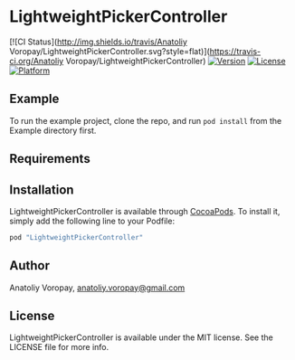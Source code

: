 # LightweightPickerController

[![CI Status](http://img.shields.io/travis/Anatoliy Voropay/LightweightPickerController.svg?style=flat)](https://travis-ci.org/Anatoliy Voropay/LightweightPickerController)
[![Version](https://img.shields.io/cocoapods/v/LightweightPickerController.svg?style=flat)](http://cocoapods.org/pods/LightweightPickerController)
[![License](https://img.shields.io/cocoapods/l/LightweightPickerController.svg?style=flat)](http://cocoapods.org/pods/LightweightPickerController)
[![Platform](https://img.shields.io/cocoapods/p/LightweightPickerController.svg?style=flat)](http://cocoapods.org/pods/LightweightPickerController)

## Example

To run the example project, clone the repo, and run `pod install` from the Example directory first.

## Requirements

## Installation

LightweightPickerController is available through [CocoaPods](http://cocoapods.org). To install
it, simply add the following line to your Podfile:

```ruby
pod "LightweightPickerController"
```

## Author

Anatoliy Voropay, anatoliy.voropay@gmail.com

## License

LightweightPickerController is available under the MIT license. See the LICENSE file for more info.
